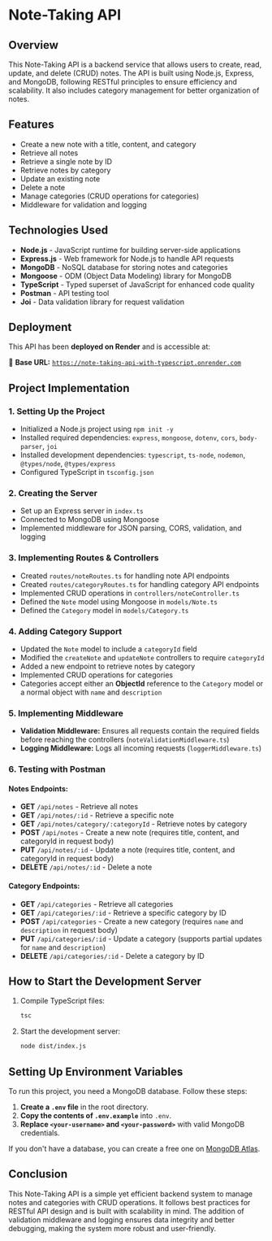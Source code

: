 # Note-Taking API

## Overview

This Note-Taking API is a backend service that allows users to create, read, update, and delete (CRUD) notes. The API is built using Node.js, Express, and MongoDB, following RESTful principles to ensure efficiency and scalability. It also includes category management for better organization of notes.

## Features

- Create a new note with a title, content, and category
- Retrieve all notes
- Retrieve a single note by ID
- Retrieve notes by category
- Update an existing note
- Delete a note
- Manage categories (CRUD operations for categories)
- Middleware for validation and logging

## Technologies Used

- **Node.js** - JavaScript runtime for building server-side applications
- **Express.js** - Web framework for Node.js to handle API requests
- **MongoDB** - NoSQL database for storing notes and categories
- **Mongoose** - ODM (Object Data Modeling) library for MongoDB
- **TypeScript** - Typed superset of JavaScript for enhanced code quality
- **Postman** - API testing tool
- **Joi** - Data validation library for request validation

## Deployment

This API has been **deployed on Render** and is accessible at:

🚀 **Base URL:** [`https://note-taking-api-with-typescript.onrender.com`](https://note-taking-api-with-typescript.onrender.com)

## Project Implementation

### 1. Setting Up the Project

- Initialized a Node.js project using `npm init -y`
- Installed required dependencies: `express`, `mongoose`, `dotenv`, `cors`, `body-parser`, `joi`
- Installed development dependencies: `typescript`, `ts-node`, `nodemon`, `@types/node`, `@types/express`
- Configured TypeScript in `tsconfig.json`

### 2. Creating the Server

- Set up an Express server in `index.ts`
- Connected to MongoDB using Mongoose
- Implemented middleware for JSON parsing, CORS, validation, and logging

### 3. Implementing Routes & Controllers

- Created `routes/noteRoutes.ts` for handling note API endpoints
- Created `routes/categoryRoutes.ts` for handling category API endpoints
- Implemented CRUD operations in `controllers/noteController.ts`
- Defined the `Note` model using Mongoose in `models/Note.ts`
- Defined the `Category` model in `models/Category.ts`

### 4. Adding Category Support

- Updated the `Note` model to include a `categoryId` field
- Modified the `createNote` and `updateNote` controllers to require `categoryId`
- Added a new endpoint to retrieve notes by category
- Implemented CRUD operations for categories
- Categories accept either an **ObjectId** reference to the `Category` model or a normal object with `name` and `description`

### 5. Implementing Middleware

- **Validation Middleware:** Ensures all requests contain the required fields before reaching the controllers (`noteValidationMiddleware.ts`)
- **Logging Middleware:** Logs all incoming requests (`loggerMiddleware.ts`)

### 6. Testing with Postman

#### Notes Endpoints:

- **GET** `/api/notes` - Retrieve all notes
- **GET** `/api/notes/:id` - Retrieve a specific note
- **GET** `/api/notes/category/:categoryId` - Retrieve notes by category
- **POST** `/api/notes` - Create a new note (requires title, content, and categoryId in request body)
- **PUT** `/api/notes/:id` - Update a note (requires title, content, and categoryId in request body)
- **DELETE** `/api/notes/:id` - Delete a note

#### Category Endpoints:

- **GET** `/api/categories` - Retrieve all categories
- **GET** `/api/categories/:id` - Retrieve a specific category by ID
- **POST** `/api/categories` - Create a new category (requires `name` and `description` in request body)
- **PUT** `/api/categories/:id` - Update a category (supports partial updates for `name` and `description`)
- **DELETE** `/api/categories/:id` - Delete a category by ID

## How to Start the Development Server

1. Compile TypeScript files:
   ```sh
   tsc
   ```
2. Start the development server:
   ```sh
   node dist/index.js
   ```

## Setting Up Environment Variables

To run this project, you need a MongoDB database. Follow these steps:

1. **Create a `.env` file** in the root directory.
2. **Copy the contents of `.env.example`** into `.env`.
3. **Replace `<your-username>` and `<your-password>`** with valid MongoDB credentials.

If you don't have a database, you can create a free one on [MongoDB Atlas](https://www.mongodb.com/atlas).

## Conclusion

This Note-Taking API is a simple yet efficient backend system to manage notes and categories with CRUD operations. It follows best practices for RESTful API design and is built with scalability in mind. The addition of validation middleware and logging ensures data integrity and better debugging, making the system more robust and user-friendly.
